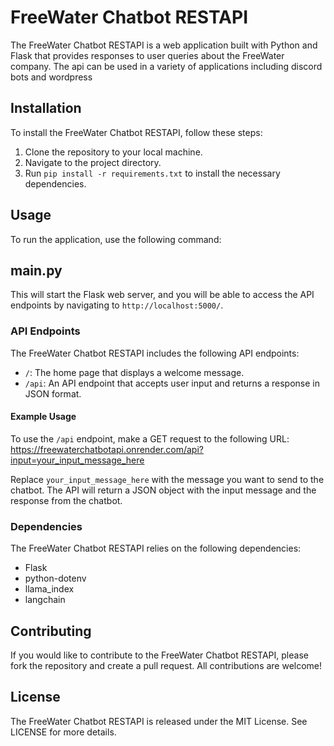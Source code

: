 # FreeWater Chatbot RESTAPI

The FreeWater Chatbot RESTAPI is a web application built with Python and Flask that provides responses to user queries about the FreeWater company. The api can be used in a variety of applications including discord bots and wordpress

## Installation

To install the FreeWater Chatbot RESTAPI, follow these steps:

1. Clone the repository to your local machine.
2. Navigate to the project directory.
3. Run `pip install -r requirements.txt` to install the necessary dependencies.

## Usage

To run the application, use the following command:

## main.py

This will start the Flask web server, and you will be able to access the API endpoints by navigating to `http://localhost:5000/`.

### API Endpoints

The FreeWater Chatbot RESTAPI includes the following API endpoints:

- `/`: The home page that displays a welcome message.
- `/api`: An API endpoint that accepts user input and returns a response in JSON format.

#### Example Usage

To use the `/api` endpoint, make a GET request to the following URL:
https://freewaterchatbotapi.onrender.com/api?input=your_input_message_here

Replace `your_input_message_here` with the message you want to send to the chatbot. The API will return a JSON object with the input message and the response from the chatbot.


### Dependencies

The FreeWater Chatbot RESTAPI relies on the following dependencies:

- Flask
- python-dotenv
- llama_index
- langchain

## Contributing

If you would like to contribute to the FreeWater Chatbot RESTAPI, please fork the repository and create a pull request. All contributions are welcome!

## License

The FreeWater Chatbot RESTAPI is released under the MIT License. See LICENSE for more details.